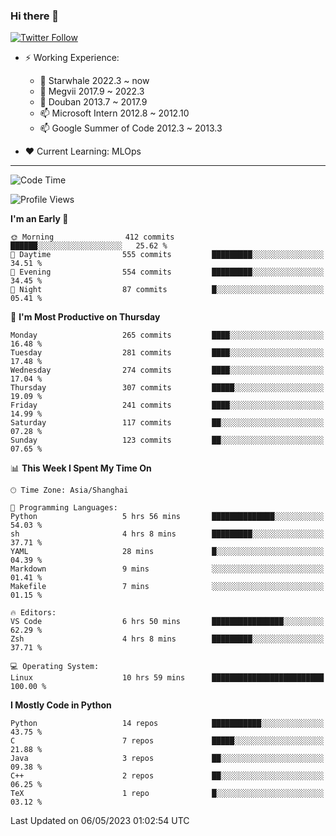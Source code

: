### Hi there 👋

[![Twitter Follow](https://img.shields.io/twitter/follow/tianweidut?style=social)](https://twitter.com/tianweidut)

- ⚡ Working Experience:
  - 🔭 Starwhale 2022.3 ~ now
  - 🌱 Megvii 2017.9 ~ 2022.3
  - 🌱 Douban 2013.7 ~ 2017.9
  - 📫 Microsoft Intern 2012.8 ~ 2012.10
  - 📫 Google Summer of Code 2012.3 ~ 2013.3

- ❤️ Current Learning: MLOps

---
<!--START_SECTION:waka-->
![Code Time](http://img.shields.io/badge/Code%20Time-4%2C004%20hrs%2018%20mins-blue)

![Profile Views](http://img.shields.io/badge/Profile%20Views-1-blue)

**I'm an Early 🐤** 

```text
🌞 Morning                412 commits         ██████░░░░░░░░░░░░░░░░░░░   25.62 % 
🌆 Daytime                555 commits         █████████░░░░░░░░░░░░░░░░   34.51 % 
🌃 Evening                554 commits         █████████░░░░░░░░░░░░░░░░   34.45 % 
🌙 Night                  87 commits          █░░░░░░░░░░░░░░░░░░░░░░░░   05.41 % 
```
📅 **I'm Most Productive on Thursday** 

```text
Monday                   265 commits         ████░░░░░░░░░░░░░░░░░░░░░   16.48 % 
Tuesday                  281 commits         ████░░░░░░░░░░░░░░░░░░░░░   17.48 % 
Wednesday                274 commits         ████░░░░░░░░░░░░░░░░░░░░░   17.04 % 
Thursday                 307 commits         █████░░░░░░░░░░░░░░░░░░░░   19.09 % 
Friday                   241 commits         ████░░░░░░░░░░░░░░░░░░░░░   14.99 % 
Saturday                 117 commits         ██░░░░░░░░░░░░░░░░░░░░░░░   07.28 % 
Sunday                   123 commits         ██░░░░░░░░░░░░░░░░░░░░░░░   07.65 % 
```


📊 **This Week I Spent My Time On** 

```text
🕑︎ Time Zone: Asia/Shanghai

💬 Programming Languages: 
Python                   5 hrs 56 mins       ██████████████░░░░░░░░░░░   54.03 % 
sh                       4 hrs 8 mins        █████████░░░░░░░░░░░░░░░░   37.71 % 
YAML                     28 mins             █░░░░░░░░░░░░░░░░░░░░░░░░   04.39 % 
Markdown                 9 mins              ░░░░░░░░░░░░░░░░░░░░░░░░░   01.41 % 
Makefile                 7 mins              ░░░░░░░░░░░░░░░░░░░░░░░░░   01.15 % 

🔥 Editors: 
VS Code                  6 hrs 50 mins       ████████████████░░░░░░░░░   62.29 % 
Zsh                      4 hrs 8 mins        █████████░░░░░░░░░░░░░░░░   37.71 % 

💻 Operating System: 
Linux                    10 hrs 59 mins      █████████████████████████   100.00 % 
```

**I Mostly Code in Python** 

```text
Python                   14 repos            ███████████░░░░░░░░░░░░░░   43.75 % 
C                        7 repos             █████░░░░░░░░░░░░░░░░░░░░   21.88 % 
Java                     3 repos             ██░░░░░░░░░░░░░░░░░░░░░░░   09.38 % 
C++                      2 repos             ██░░░░░░░░░░░░░░░░░░░░░░░   06.25 % 
TeX                      1 repo              █░░░░░░░░░░░░░░░░░░░░░░░░   03.12 % 
```




 Last Updated on 06/05/2023 01:02:54 UTC
<!--END_SECTION:waka-->
